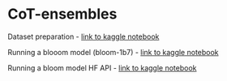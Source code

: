 # CoT-ensembles

Dataset preparation - [link to kaggle notebook](https://www.kaggle.com/code/manwithaflower/prompts-dataset-preparation)

Running a blooom model (bloom-1b7) - [link to kaggle notebook](https://www.kaggle.com/code/manwithaflower/bloom-1b7-gsm8k)

Running a bloom model HF API - [link to kaggle notebook](https://www.kaggle.com/code/manwithaflower/bloom-hf-api-gsm8k)
